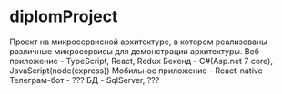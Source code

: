 # diplomProject
Проект на микросервисной архитектуре, в котором реализованы различные микросервисы для демонстрации архитектуры.
Веб-приложение - TypeScript, React, Redux
Бекенд - C#(Asp.net 7 core), JavaScript(node(express))
Мобильное приложение - React-native
Телеграм-бот - ???
БД - SqlServer, ???
